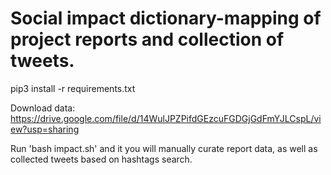 # Social impact dictionary-mapping of project reports and collection of tweets.

pip3 install -r requirements.txt

Download data: https://drive.google.com/file/d/14WulJPZPifdGEzcuFGDGjGdFmYJLCspL/view?usp=sharing

Run 'bash impact.sh' and it you will manually curate report data, as well as collected tweets based on hashtags search.

